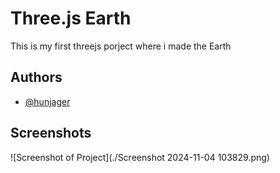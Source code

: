 
# Three.js Earth

This is my first threejs porject where i made the Earth


## Authors

- [@hunjager](https://www.github.com/hunjager)


## Screenshots
![Screenshot of Project](./Screenshot 2024-11-04 103829.png)


